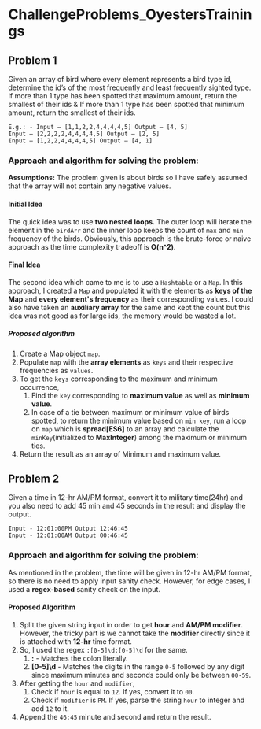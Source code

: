 # ChallengeProblems_OyestersTrainings

## Problem 1
Given an array of bird where every element represents a bird type id, determine the id’s of the
most frequently and least frequently sighted type. If more than 1 type has been spotted that
maximum amount, return the smallest of their ids & If more than 1 type has been spotted that
minimum amount, return the smallest of their ids.

```
E.g.: - Input – [1,1,2,2,4,4,4,4,5] Output – [4, 5]
Input – [2,2,2,2,4,4,4,4,5] Output – [2, 5]
Input – [1,2,2,4,4,4,4,5] Output – [4, 1]
```
### Approach and algorithm for solving the problem:
**Assumptions:** The problem given is about birds so I have safely assumed that the array will not contain any negative values.
  #### Initial Idea
  The quick idea was to use **two nested loops.** The outer loop will iterate the element in the `birdArr` and the inner loop keeps the count of `max` and `min` frequency of the birds. Obviously, this approach is the brute-force or naive approach as the time complexity tradeoff is **O(n^2)**.
  #### Final Idea
  The second idea which came to me is to use a `Hashtable` or a `Map`. In this approach, I created a `Map` and populated it with the elements as **keys of the Map** and  **every element's frequency** as their corresponding values. I could also have taken an **auxiliary array** for the same and kept the count but this idea was not good as for large ids, the memory would be wasted a lot.

  ##### Proposed algorithm
  1. Create a Map object `map`.
  2. Populate `map` with the **array elements** as `keys` and their respective frequencies as `values`.
  3. To get the `keys` corresponding to the maximum and minimum occurrence,
     1. Find the `key` corresponding to **maximum value** as well as **minimum value**.
     2. In case of a tie between maximum or minimum value of birds spotted, to return the minimum value based on `min key`, run a loop on `map` which is **spread[ES6]** to an array and calculate the `minKey`(initialized to **MaxInteger**) among the maximum or minimum ties.
  4. Return the result as an array of Minimum and maximum value.

## Problem 2
Given a time in 12-hr AM/PM format, convert it to military time(24hr) and you also need to add 45 min and 45 seconds in the result and display the output.

```
Input - 12:01:00PM Output 12:46:45
Input - 12:01:00AM Output 00:46:45
```

### Approach and algorithm for solving the problem:
As mentioned in the problem, the time will be given in 12-hr AM/PM format, so there is no need to apply input sanity check. However, for edge cases, I used a **regex-based** sanity check on the input.

#### Proposed Algorithm
1. Split the given string input in order to get **hour** and **AM/PM modifier**. However, the tricky part is we cannot take the **modifier** directly since it is attached with **12-hr** time format. 
2. So, I used the regex `:[0-5]\d:[0-5]\d` for the same.
   1. **:** - Matches the colon literally.
   2. **[0-5]\d** - Matches the digits in the range `0-5` followed by any digit since maximum minutes and seconds could only be between `00-59`.
3. After getting the `hour` and `modifier`, 
   1. Check if `hour` is equal to `12`. If yes, convert it to `00`.
   2. Check if `modifier` is `PM`. If yes, parse the string `hour` to integer and add `12` to it.
4. Append the `46:45` minute and second and return the result.  
